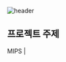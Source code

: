 ![header](https://capsule-render.vercel.app/api?type=waving&color=auto&height=300&section=header&text=MIPS&fontSize=90&animation=fadeIn)

## 프로젝트 주제

MIPS |
